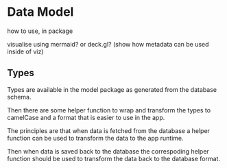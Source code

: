 # Data Model

how to use, in package

visualise using mermaid? or deck.gl? (show how metadata can be used inside of viz)

## Types

Types are available in the model package as generated from the database schema.

Then there are some helper function to wrap and transform the types to camelCase and a format that is easier to use in the app.

The principles are that when data is fetched from the database a helper function can be used to transform the data to the app runtime.

Then when data is saved back to the database the correspoding helper function should be used to transform the data back to the database format.
